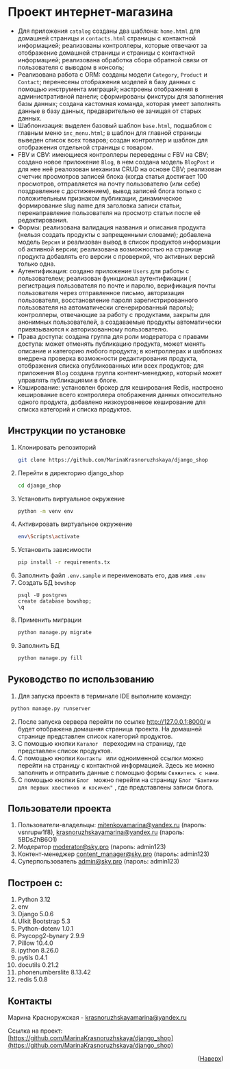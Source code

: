 # Проект интернет-магазина

- Для приложения ```catalog``` созданы два шаблона: ```home.html``` для домашней страницы и ```contacts.html``` страницы
  с контактной информацией; реализованы контроллеры, которые отвечают за отображение домашней страницы и страницы с
  контактной информацией; реализована обработка сбора обратной связи от пользователя с выводом в консоль;
- Реализована работа с ORM: созданы модели ```Category```,  ```Product``` и ```Contact```; перенесены отображения
  моделей в базу данных с помощью инструмента миграций; настроены отображения в административной панели; сформированы
  фикстуры для заполнения базы данных; создана кастомная команда, которая умеет заполнять данные в базу данных,
  предварительно ее зачищая от старых данных.
- Шаблонизация: выделен базовый шаблон ```base.html```, подшаблон с главным меню ```inc_menu.html```; в шаблон для
  главной страницы выведен список всех товаров; создан контроллер и шаблон для отображения отдельной страницы с товаром.
- FBV и CBV: имеющиеся контроллеры переведены с FBV на CBV; создано новое приложение ```Blog```, в нем создана
  модель ```BlogPost``` и для нее неё реалозован механизм CRUD на основе CBV; реализован счетчик просмотров записей
  блока (когда статья достигает 100 просмотров, отправляется на почту пользователю (или себе) поздравление с
  достижением), вывод записей блога только с положительным признаком публикации, динамическое формирование slug name для
  заголовка записи статьи, перенаправление пользователя на просмотр статьи после её редактирования.
- Формы: реализована валидация названия и описания продукта (нельзя создать продукты с запрещенными словами); добавлена
  модель ```Версия``` и реализован вывод в список продуктов информации об активной версии; реализована возможностью на
  странице продукта добавлять его версии с проверкой, что активных версий только одна.
- Аутентификация: создано приложение ```Users``` для работы с пользователем; реализован функционал аутентификации  (
  регистрация пользователя по почте и паролю, верификация почты пользователя через отправленное письмо, авторизация
  пользователя, восстановление пароля зарегистрированного пользователя на автоматически сгенерированный пароль);
  контроллеры, отвечающие за работу с продуктами, закрыты для анонимных пользователей, а создаваемые продукты
  автоматически привязываются к авторизованному пользователю.
- Права доступа: создана группа для роли модератора с правами доступа: может отменять публикацию продукта, может менять
  описание и категорию любого продукта; в контроллерах и шаблонах внедрена проверка возможности редактирования продукта,
  отображения списка опубликованных или всех продуктов; для приложения ```Blog``` создана группа контент-менеджер,
  который может управлять публикациями в блоге.
- Кэширование: установлен брокер для кеширования Redis, настроено кеширование всего контроллера отображения данных
  относительно одного продукта, добавлено низкоуровневое кеширование для списка категорий и списка продуктов.

Инструкции по установке
------------

1. Клонировать репозиторий
   ```sh
   git clone https://github.com/MarinaKrasnoruzhskaya/django_shop
   ```
2. Перейти в директорию django_shop
   ```sh
   cd django_shop
   ```
3. Установить виртуальное окружение
   ```sh
   python -m venv env
   ```
4. Активировать виртуальное окружение
   ```sh
   env\Scripts\activate
   ```
5. Установить зависимости
   ```sh
   pip install -r requirements.tx
   ```
6. Заполнить файл ```.env.sample``` и переименовать его, дав имя ```.env```
7. Создать БД ```bowshop```
   ```
   psql -U postgres
   create database bowshop;  
   \q
   ```
8. Применить миграции
    ```sh
   python manage.py migrate
    ```
9. Заполнить БД
    ```sh
   python manage.py fill
   ```

Руководство по использованию
---------------

1. Для запуска проекта в терминале IDE выполните команду:
  ```sh
   python manage.py runserver
   ```
2. После запуска сервера перейти по ссылке http://127.0.0.1:8000/ и будет отображена домашняя страница проекта. На
   домашней странице представлен список категорий продуктов.
3. С помощью кнопки ```Каталог ``` переходим на страницу, где представлен список продуктов.
4. С помощью кнопки ```Контакты ```  или одноименной ссылки можно перейти на страницу с контактной информацией. Здесь же
   можно заполнить и отправить данные с помощью формы ```Свяжитесь с нами```.
5. С помощью кнопки ```Блог ``` можно перейти на страницу ```Блог "Бантики для первых хвостиков и косичек"``` , где
   представлены записи блога.

Пользователи проекта
---------------

1. Пользователи-владельцы:
   mitenkovamarina@yandex.ru (пароль: vsnrupw1f8),
   krasnoruzhskayamarina@yandex.ru (пароль: 5BDsZhB6O1)
2. Модератор
   moderator@sky.pro (пароль: admin123)
3. Контент-менеджер
   content_manager@sky.pro (пароль: admin123)
4. Суперпользователь
   admin@sky.pro (пароль: admin123)

Построен с:
---------------

1. Python 3.12
2. env
3. Django 5.0.6
4. UIkit Bootstrap 5.3
5. Python-dotenv 1.0.1
6. Psycopg2-bynary 2.9.9
7. Pillow 10.4.0
8. ipython 8.26.0
9. pytils 0.4.1
10. docutils 0.21.2
11. phonenumberslite 8.13.42
12. redis 5.0.8

Контакты
---------------
Марина Красноружская - krasnoruzhskayamarina@yandex.ru

Ссылка на
проект: [https://github.com/MarinaKrasnoruzhskaya/django_shop](https://github.com/MarinaKrasnoruzhskaya/django_shop)

<p align="right">(<a href="#readme-top">Наверх</a>)</p>

